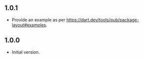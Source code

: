## 1.0.1

- Provide an example as per https://dart.dev/tools/pub/package-layout#examples.

## 1.0.0

- Initial version.
